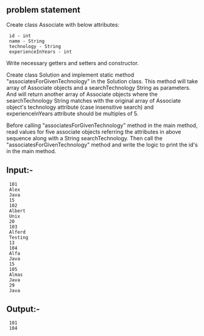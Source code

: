 ## problem statement
Create class Associate with below attributes:

     id - int 
     name - String 
     technology - String 
     experienceInYears - int

Write necessary getters and setters and constructor.

Create class Solution and implement static method "associatesForGivenTechnology" in the Solution class. This method will take array of Associate objects and a searchTechnology String as parameters. And will return another array of Associate objects where the searchTechnology String matches with the original array of Associate object's technology attribute (case insensitive search) and experienceInYears attribute should be multiples of 5.

Before calling "associatesForGivenTechnology" method in the main method, read values for five associate objects referring the attributes in above sequence along with a String searchTechnology. Then call the "associatesForGivenTechnology" method and write the logic to print the id's in the main method.

## Input:-

     101
     Alex
     Java
     15
     102
     Albert
     Unix
     20
     103
     Alferd
     Testing
     13
     104
     Alfa
     Java
     15
     105
     Almas
     Java
     29
     Java


## Output:-

     101
     104

